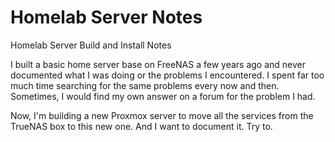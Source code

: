 # Homelab Server Notes 
Homelab Server Build and Install Notes

I built a basic home server base on FreeNAS a few years ago and never documented what I was doing or the problems I encountered. I spent far too much time searching for the same problems every now and then. Sometimes, I would find my own answer on a forum for the problem I had.

Now, I'm building a new Proxmox server to move all the services from the TrueNAS box to this new one. And I want to document it. Try to. 
